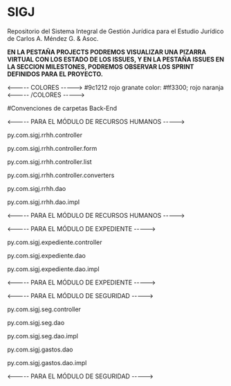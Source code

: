 # SIGJ
Repositorio del Sistema Integral de Gestión Jurídica para el Estudio Jurídico de Carlos A. Méndez G. &amp; Asoc.

<b>EN LA PESTAÑA PROJECTS PODREMOS VISUALIZAR UNA PIZARRA VIRTUAL CON LOS ESTADO DE LOS ISSUES, Y EN LA PESTAÑA ISSUES EN LA SECCION MILESTONES, PODREMOS OBSERVAR LOS SPRINT DEFINIDOS PARA EL PROYECTO.</b>




<----- COLORES ----->
#9c1212 rojo granate
color: #ff3300; rojo naranja
<----- /COLORES ----->

#Convenciones de carpetas Back-End

<----- PARA EL MÓDULO DE RECURSOS HUMANOS ----->

py.com.sigj.rrhh.controller

py.com.sigj.rrhh.controller.form

py.com.sigj.rrhh.controller.list

py.com.sigj.rrhh.controller.converters

py.com.sigj.rrhh.dao

py.com.sigj.rrhh.dao.impl

<----- PARA EL MÓDULO DE RECURSOS HUMANOS ----->


<----- PARA EL MÓDULO DE EXPEDIENTE ----->

py.com.sigj.expediente.controller

py.com.sigj.expediente.dao

py.com.sigj.expediente.dao.impl

<----- PARA EL MÓDULO DE EXPEDIENTE ----->


<----- PARA EL MÓDULO DE SEGURIDAD ----->

py.com.sigj.seg.controller

py.com.sigj.seg.dao

py.com.sigj.seg.dao.impl

py.com.sigj.gastos.dao

py.com.sigj.gastos.dao.impl

<----- PARA EL MÓDULO DE SEGURIDAD ----->


